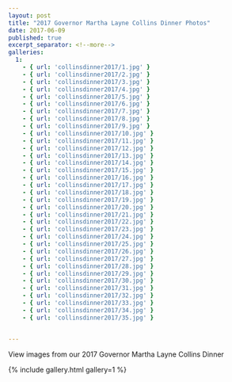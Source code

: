```yaml
---
layout: post
title: "2017 Governor Martha Layne Collins Dinner Photos"
date: 2017-06-09
published: true
excerpt_separator: <!--more-->
galleries:
  1:
    - { url: 'collinsdinner2017/1.jpg' }
    - { url: 'collinsdinner2017/2.jpg' }
    - { url: 'collinsdinner2017/3.jpg' }
    - { url: 'collinsdinner2017/4.jpg' }
    - { url: 'collinsdinner2017/5.jpg' }
    - { url: 'collinsdinner2017/6.jpg' }
    - { url: 'collinsdinner2017/7.jpg' }
    - { url: 'collinsdinner2017/8.jpg' }
    - { url: 'collinsdinner2017/9.jpg' }
    - { url: 'collinsdinner2017/10.jpg' }
    - { url: 'collinsdinner2017/11.jpg' }
    - { url: 'collinsdinner2017/12.jpg' }
    - { url: 'collinsdinner2017/13.jpg' }
    - { url: 'collinsdinner2017/14.jpg' }
    - { url: 'collinsdinner2017/15.jpg' }
    - { url: 'collinsdinner2017/16.jpg' }
    - { url: 'collinsdinner2017/17.jpg' }
    - { url: 'collinsdinner2017/18.jpg' }
    - { url: 'collinsdinner2017/19.jpg' }
    - { url: 'collinsdinner2017/20.jpg' }
    - { url: 'collinsdinner2017/21.jpg' }
    - { url: 'collinsdinner2017/22.jpg' }
    - { url: 'collinsdinner2017/23.jpg' }
    - { url: 'collinsdinner2017/24.jpg' }
    - { url: 'collinsdinner2017/25.jpg' }
    - { url: 'collinsdinner2017/26.jpg' }
    - { url: 'collinsdinner2017/27.jpg' }
    - { url: 'collinsdinner2017/28.jpg' }
    - { url: 'collinsdinner2017/29.jpg' }
    - { url: 'collinsdinner2017/30.jpg' }
    - { url: 'collinsdinner2017/31.jpg' }
    - { url: 'collinsdinner2017/32.jpg' }
    - { url: 'collinsdinner2017/33.jpg' }
    - { url: 'collinsdinner2017/34.jpg' }
    - { url: 'collinsdinner2017/35.jpg' }


---
```

View images from our 2017 Governor Martha Layne Collins Dinner

<!--more-->

{% include gallery.html gallery=1 %}
